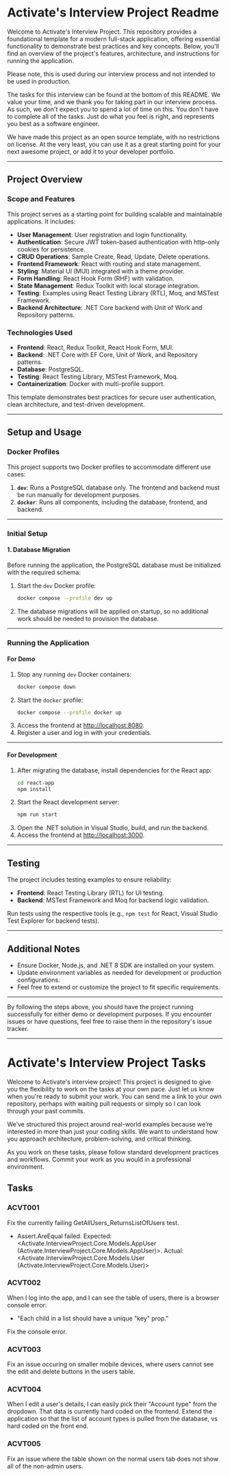 # Activate's Interview Project Readme

Welcome to Activate's Interview Project. This repository provides a foundational template for a modern full-stack application, offering essential functionality to demonstrate best practices and key concepts. Below, you'll find an overview of the project's features, architecture, and instructions for running the application.

Please note, this is used during our interview process and not intended to be used in production.

The tasks for this interview can be found at the bottom of this README. We value your time, and we thank you for taking part in our interview process. As such, we don't expect you to spend a lot of time on this. You don't have to complete all of the tasks. Just do what you feel is right, and represents you best as a software engineer.

We have made this project as an open source template, with no restrictions on license. At the very least, you can use it as a great starting point for your next awesome project, or add it to your developer portfolio. 

---

## **Project Overview**

### **Scope and Features**

This project serves as a starting point for building scalable and maintainable applications. It includes:

- **User Management**: User registration and login functionality.
- **Authentication**: Secure JWT token-based authentication with http-only cookies for persistence.
- **CRUD Operations**: Sample Create, Read, Update, Delete operations.
- **Frontend Framework**: React with routing and state management.
- **Styling**: Material UI (MUI) integrated with a theme provider.
- **Form Handling**: React Hook Form (RHF) with validation.
- **State Management**: Redux Toolkit with local storage integration.
- **Testing**: Examples using React Testing Library (RTL), Moq, and MSTest Framework.
- **Backend Architecture**: .NET Core backend with Unit of Work and Repository patterns.
  
### **Technologies Used**

- **Frontend**: React, Redux Toolkit, React Hook Form, MUI.
- **Backend**: .NET Core with EF Core, Unit of Work, and Repository patterns.
- **Database**: PostgreSQL.
- **Testing**: React Testing Library, MSTest Framework, Moq.
- **Containerization**: Docker with multi-profile support.

This template demonstrates best practices for secure user authentication, clean architecture, and test-driven development.

---

## **Setup and Usage**

### **Docker Profiles**

This project supports two Docker profiles to accommodate different use cases:

1. **`dev`**: Runs a PostgreSQL database only. The frontend and backend must be run manually for development purposes.
2. **`docker`**: Runs all components, including the database, frontend, and backend.

---

### **Initial Setup**

#### **1. Database Migration**
Before running the application, the PostgreSQL database must be initialized with the required schema:

1. Start the `dev` Docker profile:
   ```bash
   docker compose --profile dev up
   ```
2. The database migrations will be applied on startup, so no additional work should be needed to provision the database.

---

### **Running the Application**

#### **For Demo**

1. Stop any running `dev` Docker containers:
   ```bash
   docker compose down
   ```
2. Start the `docker` profile:
   ```bash
   docker compose --profile docker up
   ```
3. Access the frontend at [http://localhost:8080](http://localhost:8080).
4. Register a user and log in with your credentials.

---

#### **For Development**

1. After migrating the database, install dependencies for the React app:
   ```bash
   cd react-app
   npm install
   ```
2. Start the React development server:
   ```bash
   npm run start
   ```
3. Open the .NET solution in Visual Studio, build, and run the backend.
4. Access the frontend at [http://localhost:3000](http://localhost:3000).

---

## **Testing**

The project includes testing examples to ensure reliability:

- **Frontend**: React Testing Library (RTL) for UI testing.
- **Backend**: MSTest Framework and Moq for backend logic validation.

Run tests using the respective tools (e.g., `npm test` for React, Visual Studio Test Explorer for backend tests).

---

## **Additional Notes**

- Ensure Docker, Node.js, and .NET 8 SDK are installed on your system.
- Update environment variables as needed for development or production configurations.
- Feel free to extend or customize the project to fit specific requirements.

---

By following the steps above, you should have the project running successfully for either demo or development purposes. If you encounter issues or have questions, feel free to raise them in the repository's issue tracker.

---

# Activate's Interview Project Tasks

Welcome to Activate's interview project! This project is designed to give you the flexibility to work on the tasks at your own pace. Just let us know when you're ready to submit your work. You can send me a link to your own repository, perhaps with waiting pull requests or simply so I can look through your past commits.

We’ve structured this project around real-world examples because we’re interested in more than just your coding skills. We want to understand how you approach architecture, problem-solving, and critical thinking.

As you work on these tasks, please follow standard development practices and workflows. Commit your work as you would in a professional environment.

## **Tasks**

### **ACVT001**
Fix the currently failing GetAllUsers_ReturnsListOfUsers test.
- Assert.AreEqual failed. Expected:<Activate.InterviewProject.Core.Models.AppUser (Activate.InterviewProject.Core.Models.AppUser)>. Actual:<Activate.InterviewProject.Core.Models.User (Activate.InterviewProject.Core.Models.User)>

### **ACVT002**
When I log into the app, and I can see the table of users, there is a browser console error: 
- "Each child in a list should have a unique "key" prop." 

Fix the console error.

### **ACVT003**
Fix an issue occuring on smaller mobile devices, where users cannot see the edit and delete buttons in the users table.

### **ACVT004**
When I edit a user's details, I can easily pick their "Account type" from the dropdown. That data is currently hard coded on the frontend. Extend the application so that the list of account types is pulled from the database, vs hard coded on the front end.

### **ACVT005**
Fix an issue where the table shown on the normal users tab does not show all of the non-admin users. 

